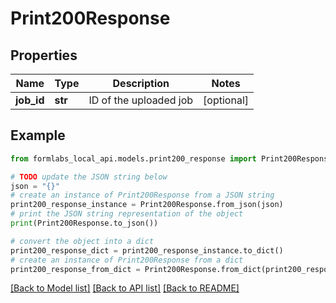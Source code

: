 # Print200Response


## Properties

Name | Type | Description | Notes
------------ | ------------- | ------------- | -------------
**job_id** | **str** | ID of the uploaded job | [optional] 

## Example

```python
from formlabs_local_api.models.print200_response import Print200Response

# TODO update the JSON string below
json = "{}"
# create an instance of Print200Response from a JSON string
print200_response_instance = Print200Response.from_json(json)
# print the JSON string representation of the object
print(Print200Response.to_json())

# convert the object into a dict
print200_response_dict = print200_response_instance.to_dict()
# create an instance of Print200Response from a dict
print200_response_from_dict = Print200Response.from_dict(print200_response_dict)
```
[[Back to Model list]](../README.md#documentation-for-models) [[Back to API list]](../README.md#documentation-for-api-endpoints) [[Back to README]](../README.md)


